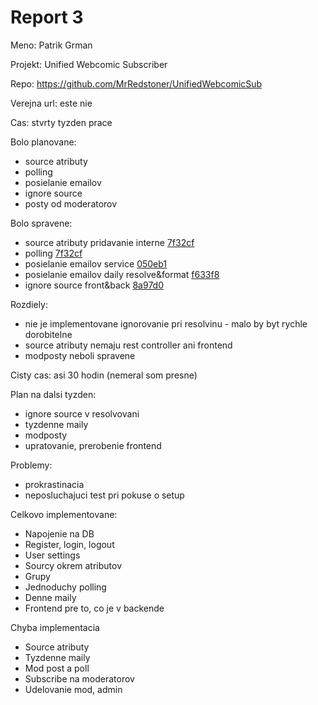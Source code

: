 # Report 3
Meno: Patrik Grman

Projekt: Unified Webcomic Subscriber

Repo: https://github.com/MrRedstoner/UnifiedWebcomicSub

Verejna url: este nie

Cas: stvrty tyzden prace

Bolo planovane:
 - source atributy
 - polling
 - posielanie emailov
 - ignore source
 - posty od moderatorov

Bolo spravene:
 - source atributy pridavanie interne [7f32cf](7f32cf1f279a42977fab50e428cdff629c4de5b6)
 - polling [7f32cf](7f32cf1f279a42977fab50e428cdff629c4de5b6)
 - posielanie emailov service [050eb1](050eb126581570fc97785fc759c5948593554f9c)
 - posielanie emailov daily resolve&format [f633f8](f633f8f69163e4ac70b25e30bf55dbc8e5c869b8)
 - ignore source front&back [8a97d0](8a97d0cbaafd3ffa7d934912d5e25d5f7aa7b569)

Rozdiely:
 - nie je implementovane ignorovanie pri resolvinu - malo by byt rychle dorobitelne
 - source atributy nemaju rest controller ani frontend
 - modposty neboli spravene

Cisty cas: asi 30 hodin (nemeral som presne)

Plan na dalsi tyzden:
 - ignore source v resolvovani
 - tyzdenne maily
 - modposty
 - upratovanie, prerobenie frontend

Problemy:
 - prokrastinacia
 - neposluchajuci test pri pokuse o setup

Celkovo implementovane:
 - Napojenie na DB
 - Register, login, logout
 - User settings
 - Sourcy okrem atributov
 - Grupy
 - Jednoduchy polling
 - Denne maily
 - Frontend pre to, co je v backende

Chyba implementacia
 - Source atributy
 - Tyzdenne maily
 - Mod post a poll
 - Subscribe na moderatorov
 - Udelovanie mod, admin

